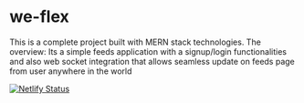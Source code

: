 # we-flex
This is a complete project built with MERN stack technologies. The overview: Its a simple feeds application with a signup/login functionalities and also web socket integration that allows seamless update on feeds page from user anywhere in the world

[![Netlify Status](https://api.netlify.com/api/v1/badges/6b439bc7-ada5-42dc-a507-5ddc4e9e8125/deploy-status)](https://app.netlify.com/sites/we-flex/deploys)
